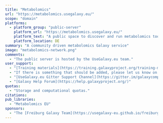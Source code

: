 ```yaml
---
title: "Metabolomics"
url: "https://metabolomics.usegalaxy.eu/"
scope: "domain"
platforms:
  - platform_group: "public-server"
    platform_url: "https://metabolomics.usegalaxy.eu/"
    platform_text: "A public space to discover and run metabolomics tools"
    platform_location: DE
summary: "A community driven metabolomics Galaxy service"
image: "metabolomics-network.png"
comments:
  - "The public server is hosted by the UseGalaxy.eu team."
user_support:
  - "[Training materials](https://training.galaxyproject.org/training-material/topics/metabolomics/"
  - "If there is something that should be added, please let us know on [Gitter](https://gitter.im/usegalaxy-eu/Lobby)."
  - "[UseGalaxy.eu Gitter Support Channel](https://gitter.im/galaxycomputationalchemistry/Lobby)"
  - "[Galaxy Help Forum](https://help.galaxyproject.org/)"
quotas:
  - "Storage and computational quotas."
citations:
pub_libraries:
  - "Metabolomics EU"
sponsors:
  - "The [Freiburg Galaxy Team](https://usegalaxy-eu.github.io/freiburg/) but also collectively by groups and individuals from across Europe"
---
```

